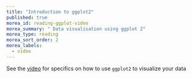 ```yaml
---
title: "Introduction to ggplot2"
published: true
morea_id: reading-ggplot-video
morea_summary: " Data visualisation using ggplot 2"
morea_type: reading
morea_sort_order: 2
morea_labels:
  - video
---
```



See the [video](https://vimeo.com/manage/videos/748299092) for specifics on how to use `ggplot2` to visualize your data
